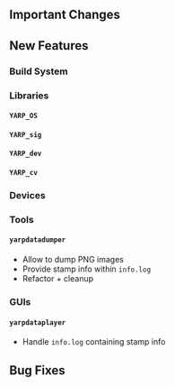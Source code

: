Important Changes
-----------------

New Features
------------

### Build System

### Libraries

#### `YARP_OS`

#### `YARP_sig`

#### `YARP_dev`

#### `YARP_cv`


### Devices

### Tools

#### `yarpdatadumper`
* Allow to dump PNG images
* Provide stamp info within `info.log`
* Refactor + cleanup


### GUIs

#### `yarpdataplayer`
* Handle `info.log` containing stamp info

Bug Fixes
---------
